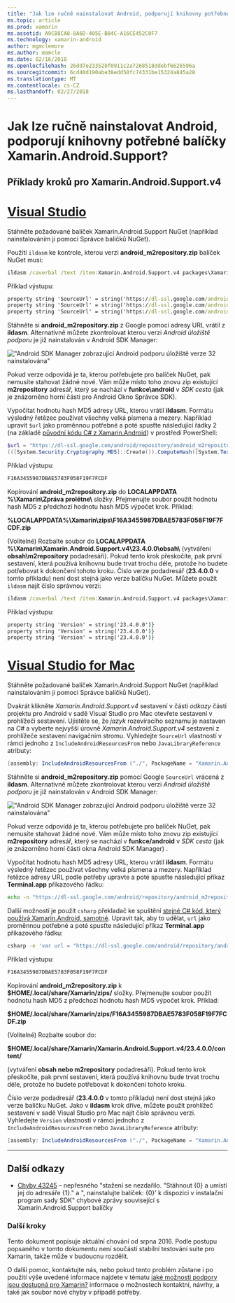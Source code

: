 ```yaml
---
title: "Jak lze ručně nainstalovat Android, podporují knihovny potřebné balíčky Xamarin.Android.Support?"
ms.topic: article
ms.prod: xamarin
ms.assetid: A9CB8CA8-8A6D-405E-B84C-A16CE452C0F7
ms.technology: xamarin-android
author: mgmclemore
ms.author: mamcle
ms.date: 02/16/2018
ms.openlocfilehash: 26dd7e23352bf0911c2a7268518ddebf6626596a
ms.sourcegitcommit: 6cd40d190abe38edd50fc74331be15324a845a28
ms.translationtype: MT
ms.contentlocale: cs-CZ
ms.lasthandoff: 02/27/2018
---
```

# <a name="how-can-i-manually-install-the-android-support-libraries-required-by-the-xamarinandroidsupport-packages"></a>Jak lze ručně nainstalovat Android, podporují knihovny potřebné balíčky Xamarin.Android.Support?

## <a name="example-steps-for-xamarinandroidsupportv4"></a>Příklady kroků pro Xamarin.Android.Support.v4 

# <a name="visual-studiotabvswin"></a>[Visual Studio](#tab/vswin)

Stáhněte požadované balíček Xamarin.Android.Support NuGet (například nainstalováním ji pomocí Správce balíčků NuGet).

Použití `ildasm` ke kontrole, kterou verzi **android_m2repository.zip** balíček NuGet musí:

```cmd
ildasm /caverbal /text /item:Xamarin.Android.Support.v4 packages\Xamarin.Android.Support.v4.23.4.0.1\lib\MonoAndroid403\Xamarin.Android.Support.v4.dll | findstr SourceUrl
```
Příklad výstupu:

```cmd
property string 'SourceUrl' = string('https://dl-ssl.google.com/android/repository/android_m2repository_r32.zip')
property string 'SourceUrl' = string('https://dl-ssl.google.com/android/repository/android_m2repository_r32.zip')
property string 'SourceUrl' = string('https://dl-ssl.google.com/android/repository/android_m2repository_r32.zip')
```

Stáhněte si **android\_m2repository.zip** z Google pomocí adresy URL vrátil z **ildasm**. Alternativně můžete zkontrolovat kterou verzi _Android úložiště podporu_ je již nainstalován v Android SDK Manager:

!["Android SDK Manager zobrazující Android podporu úložiště verze 32 nainstalována"](install-android-support-library-images/sdk-extras.png)

Pokud verze odpovídá je ta, kterou potřebujete pro balíček NuGet, pak nemusíte stahovat žádné nové. Vám může místo toho znovu zip existující **m2repository** adresář, který se nachází v **funkce\\android** v _SDK cesta_ (jak je znázorněno horní části pro Android Okno Správce SDK).

Vypočítat hodnotu hash MD5 adresy URL, kterou vrátil **ildasm**. Formátu výsledný řetězec používat všechny velká písmena a mezery. Například upravit `$url` jako proměnnou potřebné a poté spusťte následující řádky 2 (na základě [původní kódu C# z Xamarin.Android](https://github.com/xamarin/xamarin-android/blob/8e8a4dd90f26eb39172876cc52181b6639e20524/src/Xamarin.Android.Build.Tasks/Tasks/GetAdditionalResourcesFromAssemblies.cs#L208)) v prostředí PowerShell:

```powershell
$url = "https://dl-ssl.google.com/android/repository/android_m2repository_r32.zip"
(([System.Security.Cryptography.MD5]::Create()).ComputeHash([System.Text.Encoding]::UTF8.GetBytes($url)) | %{ $_.ToString("X02") }) -join ""
```
Příklad výstupu:

```powershell
F16A3455987DBAE5783F058F19F7FCDF
```

Kopírování **android\_m2repository.zip** do **LOCALAPPDATA %\\Xamarin\\Zpráva prolétne\\**  složky. Přejmenujte soubor použít hodnotu hash MD5 z předchozí hodnotu hash MD5 výpočet krok. Příklad:

**%LOCALAPPDATA%\\Xamarin\\zips\\F16A3455987DBAE5783F058F19F7FCDF.zip**

(Volitelné) Rozbalte soubor do **LOCALAPPDATA %\\Xamarin\\Xamarin.Android.Support.v4\\23.4.0.0\\obsah\\**  (vytváření **obsah\\m2repository** podadresáři). Pokud tento krok přeskočíte, pak první sestavení, která používá knihovnu bude trvat trochu déle, protože ho budete potřebovat k dokončení tohoto kroku.
Číslo verze podadresář (**23.4.0.0** v tomto příkladu) není dost stejná jako verze balíčku NuGet. Můžete použít `ildasm` najít číslo správnou verzi:

```cmd
ildasm /caverbal /text /item:Xamarin.Android.Support.v4 packages\Xamarin.Android.Support.v4.23.4.0.1\lib\MonoAndroid403\Xamarin.Android.Support.v4.dll | findstr /C:"string 'Version'"
```
Příklad výstupu:

```cmd
property string 'Version' = string('23.4.0.0')}
property string 'Version' = string('23.4.0.0')}
property string 'Version' = string('23.4.0.0')}
```

# <a name="visual-studio-for-mactabvsmac"></a>[Visual Studio for Mac](#tab/vsmac)

Stáhněte požadované balíček Xamarin.Android.Support NuGet (například nainstalováním ji pomocí Správce balíčků NuGet).

Dvakrát klikněte _Xamarin.Android.Support.v4_ sestavení v části _odkazy_ části projektu pro Android v sadě Visual Studio pro Mac otevřete sestavení v prohlížeči sestavení. Ujistěte se, že _jazyk_ rozevíracího seznamu je nastaven na _C#_ a vyberte nejvyšší úrovně _Xamarin.Android.Support.v4_ sestavení z prohlížeče sestavení navigačním stromu. Vyhledejte `SourceUrl` vlastností v rámci jednoho z `IncludeAndroidResourcesFrom` nebo `JavaLibraryReference` atributy:

```csharp
[assembly: IncludeAndroidResourcesFrom ("./", PackageName = "Xamarin.Android.Support.v4", SourceUrl = "https://dl-ssl.google.com/android/repository/android_m2repository_r32.zip", EmbeddedArchive = "m2repository/com/android/support/support-v4/23.4.0/support-v4-23.4.0.aar", Version = "23.4.0.0")]
```

Stáhněte si **android\_m2repository.zip** pomocí Google `SourceUrl` vrácená z **ildasm**. Alternativně můžete zkontrolovat kterou verzi _Android úložiště podporu_ je již nainstalován v Android SDK Manager:

!["Android SDK Manager zobrazující Android podporu úložiště verze 32 nainstalována"](install-android-support-library-images/sdk-extras.png)

Pokud verze odpovídá je ta, kterou potřebujete pro balíček NuGet, pak nemusíte stahovat žádné nové. Vám může místo toho znovu zip existující **m2repository** adresář, který se nachází v **funkce/android** v _SDK cesta_ (jak je znázorněno horní části okna Android SDK Manager) .

Vypočítat hodnotu hash MD5 adresy URL, kterou vrátil **ildasm**. Formátu výsledný řetězec používat všechny velká písmena a mezery. Například řetězce adresy URL podle potřeby upravte a poté spusťte následující příkaz **Terminal.app** příkazového řádku:

```bash
echo -n "https://dl-ssl.google.com/android/repository/android_m2repository_r32.zip" | md5 | tr '[:lower:]' '[:upper:]'
```

Další možností je použít `csharp` překladač ke spuštění [stejné C# kód, který používá Xamarin.Android, samotné](https://github.com/xamarin/xamarin-android/blob/8e8a4dd90f26eb39172876cc52181b6639e20524/src/Xamarin.Android.Build.Tasks/Tasks/GetAdditionalResourcesFromAssemblies.cs#L208).
Upravit tak, aby to udělat, `url` jako proměnnou potřebné a poté spusťte následující příkaz **Terminal.app** příkazového řádku:

```bash
csharp -e 'var url = "https://dl-ssl.google.com/android/repository/android_m2repository_r32.zip"; string.Concat((System.Security.Cryptography.MD5.Create().ComputeHash(System.Text.Encoding.UTF8.GetBytes(url))).Select(b => b.ToString("X02")))'
```
Příklad výstupu:

```bash
F16A3455987DBAE5783F058F19F7FCDF
```

Kopírování **android\_m2repository.zip** k **$HOME/.local/share/Xamarin/zips/** složky. Přejmenujte soubor použít hodnotu hash MD5 z předchozí hodnotu hash MD5 výpočet krok. Příklad:

**$HOME/.local/share/Xamarin/zips/F16A3455987DBAE5783F058F19F7FCDF.zip**

(Volitelné) Rozbalte soubor do: 

**$HOME/.local/share/Xamarin/Xamarin.Android.Support.v4/23.4.0.0/content/**

(vytváření **obsah nebo m2repository** podadresáři). Pokud tento krok přeskočíte, pak první sestavení, která používá knihovnu bude trvat trochu déle, protože ho budete potřebovat k dokončení tohoto kroku.

Číslo verze podadresář (**23.4.0.0** v tomto příkladu) není dost stejná jako verze balíčku NuGet. Jako v **ildasm** krok dříve, můžete použít prohlížeč sestavení v sadě Visual Studio pro Mac najít číslo správnou verzi. Vyhledejte `Version` vlastností v rámci jednoho z `IncludeAndroidResourcesFrom` nebo `JavaLibraryReference` atributy:

```csharp
[assembly: IncludeAndroidResourcesFrom ("./", PackageName = "Xamarin.Android.Support.v4", SourceUrl = "https://dl-ssl.google.com/android/repository/android_m2repository_r32.zip", EmbeddedArchive = "m2repository/com/android/support/support-v4/23.4.0/support-v4-23.4.0.aar", Version = "23.4.0.0")]
```

-----


## <a name="additional-references"></a>Další odkazy

- [Chyby 43245](https://bugzilla.xamarin.com/show_bug.cgi?id=43245) – nepřesného "stažení se nezdařilo. "Stáhnout {0} a umístí jej do adresáře {1}." a ", nainstalujte balíček: {0}' k dispozici v instalační program sady SDK" chybové zprávy související s Xamarin.Android.Support balíčky

### <a name="next-steps"></a>Další kroky

Tento dokument popisuje aktuální chování od srpna 2016. Podle postupu popsaného v tomto dokumentu není součástí stabilní testování suite pro Xamarin, takže může v budoucnu rozdělit.

O další pomoc, kontaktujte nás, nebo pokud tento problém zůstane i po použití výše uvedené informace najdete v tématu [jaké možnosti podpory jsou dostupná pro Xamarin?](~/cross-platform/troubleshooting/support-options.md) informace o možnostech kontaktní, návrhy, a také jak soubor nové chyby v případě potřeby.

